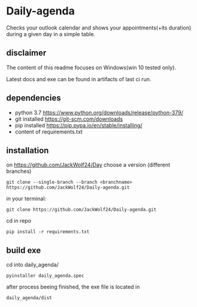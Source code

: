 # Daily-agenda
Checks your outlook calendar and shows your appointments(+its duration) during a given day in a simple table. 

## disclaimer
The content of this readme focuses on Windows(win 10 tested only). 

Latest docs and exe can be found in artifacts of last ci run.

## dependencies
- python 3.7 https://www.python.org/downloads/release/python-379/
- git installed https://git-scm.com/downloads
- pip installed https://pip.pypa.io/en/stable/installing/
- content of requirements.txt

## installation 
on https://github.com/JackWolf24/Day choose a version (different branches)

`git clone --single-branch --branch <branchname> https://github.com/JackWolf24/Daily-agenda.git`


in your terminal:

  ```
  git clone https://github.com/JackWolf24/Daily-agenda.git
  ```
  
  cd in repo
  
  ```
  pip install -r requirements.txt
  ```
  
  ## build exe

  cd into daily_agenda/
  
  ```
  pyinstaller daily_agenda.spec
  ```
  
  after process beeing finished, the exe file is located in 
  
  ```
  daily_agenda/dist
  ```
